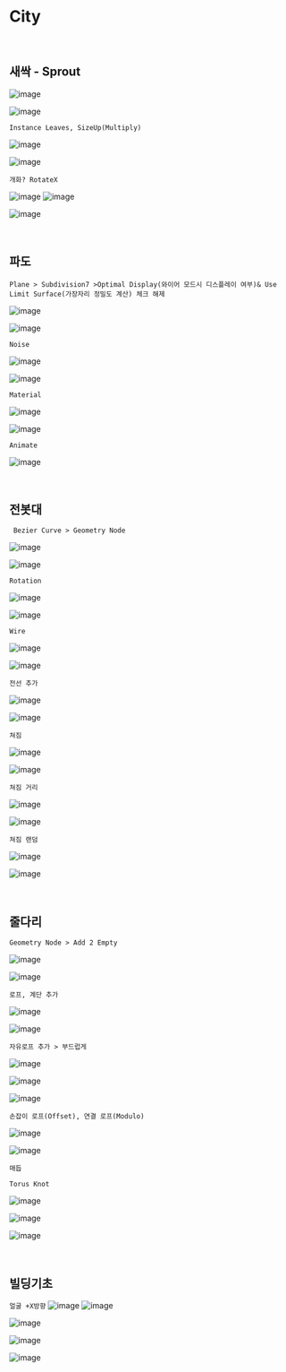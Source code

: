 City
==========

<br>

새싹 - Sprout
----------------

![image](https://user-images.githubusercontent.com/30430227/158773666-403fab9a-2f78-47a4-9941-1dc1966e8f2f.png)

![image](https://user-images.githubusercontent.com/30430227/158773739-c219dbb3-7cdd-4b73-bfc1-e4e223e02aa9.png)

`Instance Leaves, SizeUp(Multiply)`

![image](https://user-images.githubusercontent.com/30430227/158779049-a2d64be7-e720-4ab1-891a-a5b853897fd5.png)

![image](https://user-images.githubusercontent.com/30430227/158779437-5c2ef181-b5ca-4922-a242-2def3db17a1e.png)

`개화? RotateX`

![image](https://user-images.githubusercontent.com/30430227/158781846-cde52838-274d-4be4-8784-4011dfa1eac3.png)
![image](https://user-images.githubusercontent.com/30430227/158781880-841edfa4-9920-4988-95f5-669c68e500e7.png)

![image](https://user-images.githubusercontent.com/30430227/158781928-b7298bf2-4da2-481b-becb-f3ede45472e3.png)

<br>

파도 
-----

`Plane > Subdivision7 >Optimal Display(와이어 모드시 디스플레이 여부)& Use Limit Surface(가장자리 정밀도 계산) 체크 해제`

![image](https://user-images.githubusercontent.com/30430227/158923882-d19d6a0b-0b55-4b35-8c96-df817dee794d.png)

![image](https://user-images.githubusercontent.com/30430227/158923926-441de5e0-bb16-46e1-856c-8efc18c565b9.png)

`Noise`

![image](https://user-images.githubusercontent.com/30430227/158924734-8f6d09eb-1553-4a81-9f07-0a6db2f48e30.png)

![image](https://user-images.githubusercontent.com/30430227/158924784-3307a99a-5b13-4606-b4c5-2f4d70b45076.png)

`Material`

![image](https://user-images.githubusercontent.com/30430227/158925816-58a41c85-478e-4275-a219-509c08986776.png)

![image](https://user-images.githubusercontent.com/30430227/158926006-fd880d8a-92eb-4c42-aee6-59c24dfd61b7.png)

`Animate`

![image](https://user-images.githubusercontent.com/30430227/158926056-b6b24197-f39a-413e-927e-ed0c93ff664a.png)

<br>

전봇대
-------

` Bezier Curve > Geometry Node`

![image](https://user-images.githubusercontent.com/30430227/158927747-407e01cc-c6aa-45dd-9ad2-16aa759d09ee.png)

![image](https://user-images.githubusercontent.com/30430227/158927772-ff969bfb-cd6d-4210-8948-181451857904.png)

`Rotation`

![image](https://user-images.githubusercontent.com/30430227/158928347-377455e7-4588-4323-bcbd-f90dc9e3eb3d.png)

![image](https://user-images.githubusercontent.com/30430227/158928360-b5e6ec2a-3937-4e9f-8f35-7dd3256ffd09.png)

`Wire`

![image](https://user-images.githubusercontent.com/30430227/158937790-2f7b37be-de34-441b-be0e-236de5f409a5.png)

![image](https://user-images.githubusercontent.com/30430227/158938012-729ef97f-c391-48da-89cf-1dac955f09b4.png)

`전선 추가`

![image](https://user-images.githubusercontent.com/30430227/158938367-21a86728-fcb7-44d3-8c60-9d379c8e5d85.png)

![image](https://user-images.githubusercontent.com/30430227/158938390-10b8cddd-ab75-47e5-9fb0-3d77507f910f.png)

`쳐짐`

![image](https://user-images.githubusercontent.com/30430227/158938797-aca0f713-ee31-4c3d-a55d-77cc0bd5172f.png)

![image](https://user-images.githubusercontent.com/30430227/158938820-2e941a9a-9455-4d42-9e65-0cb5d14147c0.png)

`쳐짐 거리`

![image](https://user-images.githubusercontent.com/30430227/158939035-273fbe23-e9ac-487d-b45c-dc1cbcd9c4ae.png)

![image](https://user-images.githubusercontent.com/30430227/158939065-9f763cbb-6b9b-460f-bced-7d665af328f3.png)

`쳐짐 랜덤`

![image](https://user-images.githubusercontent.com/30430227/158939328-91d90895-9895-43f0-916d-fb1a9f89acd8.png)

![image](https://user-images.githubusercontent.com/30430227/158939308-b95f5428-c609-4eaa-9968-6760d3e5cbf5.png)

<br>


줄다리
---------

`Geometry Node > Add 2 Empty`

![image](https://user-images.githubusercontent.com/30430227/158941839-03c1a4a0-4625-4da8-a679-459705f7e79a.png)

![image](https://user-images.githubusercontent.com/30430227/158942038-2d0e9218-10df-434b-abd2-c505feb84ac4.png)

`로프, 계단 추가`

![image](https://user-images.githubusercontent.com/30430227/158942702-30e6e6ed-4ffc-485f-adff-c72a98708224.png)

![image](https://user-images.githubusercontent.com/30430227/158942721-b5cbc60a-eda7-411e-b122-b152ccf4f8fe.png)

`자유로프 추가 > 부드럽게`

![image](https://user-images.githubusercontent.com/30430227/158943163-1963814d-7322-4043-890f-528ccfadfc97.png)

![image](https://user-images.githubusercontent.com/30430227/158943217-209bf2f1-6962-42c9-bbcf-4bc8515eb5b0.png)

![image](https://user-images.githubusercontent.com/30430227/158943378-185ddbce-c755-4fdd-99a2-81cf6f3fa90d.png)

`손잡이 로프(Offset), 연결 로프(Modulo)`

![image](https://user-images.githubusercontent.com/30430227/158944106-e7d1ff4e-db05-427e-ac7b-532d4fb23464.png)

![image](https://user-images.githubusercontent.com/30430227/158944132-f4935445-1a7b-46db-ba4d-ecdf5112769f.png)

`매듭 `

`Torus Knot`

![image](https://user-images.githubusercontent.com/30430227/142752805-79350bd6-c002-47c1-baec-73745528df2a.png)

![image](https://user-images.githubusercontent.com/30430227/142752818-a62ec78f-60b5-49d9-8205-7abb066fb62a.png)

![image](https://user-images.githubusercontent.com/30430227/142752871-5308a9cd-38a4-4939-ae54-a8766b1b635b.png)

<br>

빌딩기초
---------

`얼굴 +X방향`
![image](https://user-images.githubusercontent.com/30430227/158577223-0da26d90-15b0-4910-a305-32da49d00bb5.png)
![image](https://user-images.githubusercontent.com/30430227/158575120-ef663692-51f0-4fe1-8cc3-ae6ad163b655.png)

![image](https://user-images.githubusercontent.com/30430227/158575156-28ebfae4-7b86-473b-b099-1e5f0c3556d9.png)

![image](https://user-images.githubusercontent.com/30430227/144708458-f78a1cc1-3951-4d89-98dd-36599cae91d2.png)

![image](https://user-images.githubusercontent.com/30430227/146309669-637ff988-dcbf-4600-af07-85cf2b2b1c18.png)



  






